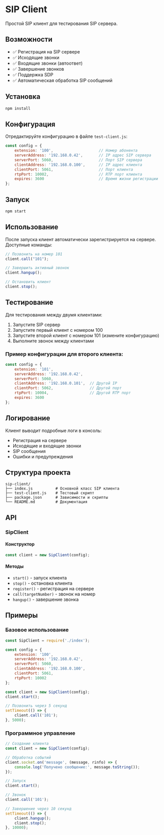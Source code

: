 # SIP Client

Простой SIP клиент для тестирования SIP сервера.

## Возможности

- ✅ Регистрация на SIP сервере
- ✅ Исходящие звонки
- ✅ Входящие звонки (автоответ)
- ✅ Завершение звонков
- ✅ Поддержка SDP
- ✅ Автоматическая обработка SIP сообщений

## Установка

```bash
npm install
```

## Конфигурация

Отредактируйте конфигурацию в файле `test-client.js`:

```javascript
const config = {
    extension: '100',                    // Номер абонента
    serverAddress: '192.168.0.42',       // IP адрес SIP сервера
    serverPort: 5060,                    // Порт SIP сервера
    clientAddress: '192.168.0.100',      // IP адрес клиента
    clientPort: 5061,                    // Порт клиента
    rtpPort: 10002,                      // RTP порт клиента
    expires: 3600                        // Время жизни регистрации
};
```

## Запуск

```bash
npm start
```

## Использование

После запуска клиент автоматически зарегистрируется на сервере. Доступные команды:

```javascript
// Позвонить на номер 101
client.call("101");

// Завершить активный звонок
client.hangup();

// Остановить клиент
client.stop();
```

## Тестирование

Для тестирования между двумя клиентами:

1. Запустите SIP сервер
2. Запустите первый клиент с номером 100
3. Запустите второй клиент с номером 101 (измените конфигурацию)
4. Выполните звонок между клиентами

### Пример конфигурации для второго клиента:

```javascript
const config = {
    extension: '101',
    serverAddress: '192.168.0.42',
    serverPort: 5060,
    clientAddress: '192.168.0.101',  // Другой IP
    clientPort: 5062,                // Другой порт
    rtpPort: 10004,                  // Другой RTP порт
    expires: 3600
};
```

## Логирование

Клиент выводит подробные логи в консоль:
- Регистрация на сервере
- Исходящие и входящие звонки
- SIP сообщения
- Ошибки и предупреждения

## Структура проекта

```
sip-client/
├── index.js          # Основной класс SIP клиента
├── test-client.js    # Тестовый скрипт
├── package.json      # Зависимости и скрипты
└── README.md         # Документация
```

## API

### SipClient

#### Конструктор
```javascript
const client = new SipClient(config);
```

#### Методы
- `start()` - запуск клиента
- `stop()` - остановка клиента
- `register()` - регистрация на сервере
- `call(targetNumber)` - звонок на номер
- `hangup()` - завершение звонка

## Примеры

### Базовое использование
```javascript
const SipClient = require('./index');

const config = {
    extension: '100',
    serverAddress: '192.168.0.42',
    serverPort: 5060,
    clientAddress: '192.168.0.100',
    clientPort: 5061,
    rtpPort: 10002
};

const client = new SipClient(config);
client.start();

// Позвонить через 5 секунд
setTimeout(() => {
    client.call('101');
}, 5000);
```

### Программное управление
```javascript
// Создание клиента
const client = new SipClient(config);

// Обработка событий
client.socket.on('message', (message, rinfo) => {
    console.log('Получено сообщение:', message.toString());
});

// Запуск
client.start();

// Звонок
client.call('101');

// Завершение через 10 секунд
setTimeout(() => {
    client.hangup();
    client.stop();
}, 10000);
``` 